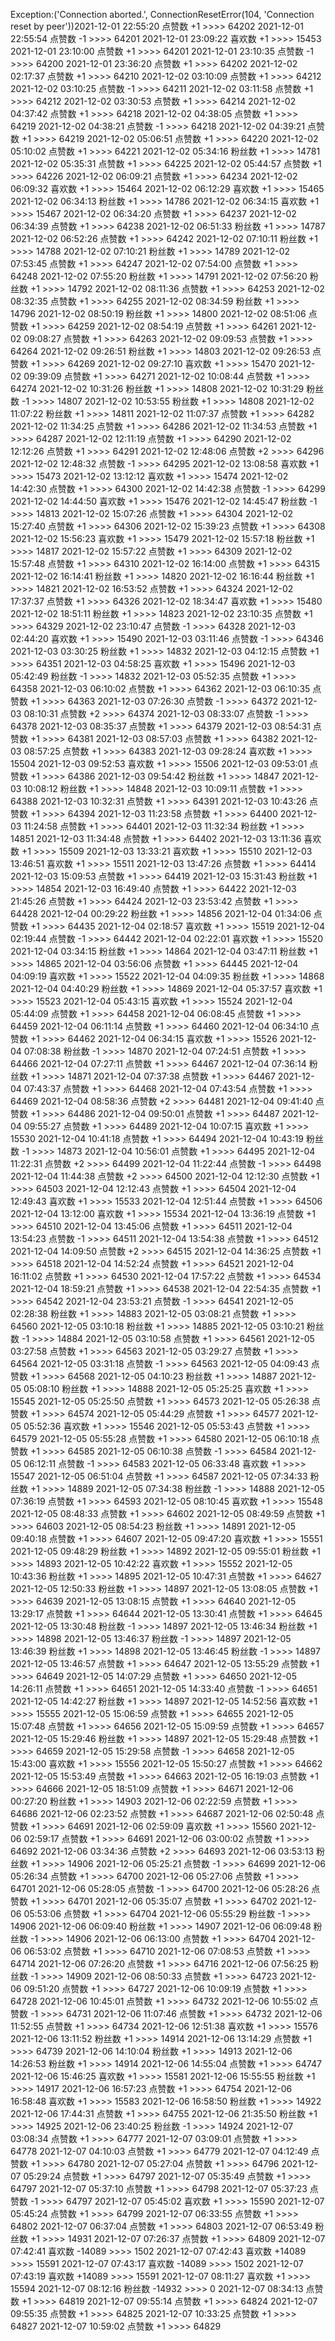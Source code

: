 Exception:('Connection aborted.', ConnectionResetError(104, 'Connection reset by peer'))2021-12-01  22:55:20   点赞数 +1 >>>> 64202
2021-12-01  22:55:54   点赞数 -1 >>>> 64201
2021-12-01  23:09:22   喜欢数 +1 >>>> 15453
2021-12-01  23:10:00   点赞数 +1 >>>> 64201
2021-12-01  23:10:35   点赞数 -1 >>>> 64200
2021-12-01  23:36:20   点赞数 +1 >>>> 64202
2021-12-02  02:17:37   点赞数 +1 >>>> 64210
2021-12-02  03:10:09   点赞数 +1 >>>> 64212
2021-12-02  03:10:25   点赞数 -1 >>>> 64211
2021-12-02  03:11:58   点赞数 +1 >>>> 64212
2021-12-02  03:30:53   点赞数 +1 >>>> 64214
2021-12-02  04:37:42   点赞数 +1 >>>> 64218
2021-12-02  04:38:05   点赞数 +1 >>>> 64219
2021-12-02  04:38:21   点赞数 -1 >>>> 64218
2021-12-02  04:39:21   点赞数 +1 >>>> 64219
2021-12-02  05:06:51   点赞数 +1 >>>> 64220
2021-12-02  05:10:02   点赞数 +1 >>>> 64221
2021-12-02  05:34:16   粉丝数 +1 >>>> 14781
2021-12-02  05:35:31   点赞数 +1 >>>> 64225
2021-12-02  05:44:57   点赞数 +1 >>>> 64226
2021-12-02  06:09:21   点赞数 +1 >>>> 64234
2021-12-02  06:09:32   喜欢数 +1 >>>> 15464
2021-12-02  06:12:29   喜欢数 +1 >>>> 15465
2021-12-02  06:34:13   粉丝数 +1 >>>> 14786
2021-12-02  06:34:15   喜欢数 +1 >>>> 15467
2021-12-02  06:34:20   点赞数 +1 >>>> 64237
2021-12-02  06:34:39   点赞数 +1 >>>> 64238
2021-12-02  06:51:33   粉丝数 +1 >>>> 14787
2021-12-02  06:52:26   点赞数 +1 >>>> 64242
2021-12-02  07:10:11   粉丝数 +1 >>>> 14788
2021-12-02  07:10:21   粉丝数 +1 >>>> 14789
2021-12-02  07:53:45   点赞数 +1 >>>> 64247
2021-12-02  07:54:00   点赞数 +1 >>>> 64248
2021-12-02  07:55:20   粉丝数 +1 >>>> 14791
2021-12-02  07:56:20   粉丝数 +1 >>>> 14792
2021-12-02  08:11:36   点赞数 +1 >>>> 64253
2021-12-02  08:32:35   点赞数 +1 >>>> 64255
2021-12-02  08:34:59   粉丝数 +1 >>>> 14796
2021-12-02  08:50:19   粉丝数 +1 >>>> 14800
2021-12-02  08:51:06   点赞数 +1 >>>> 64259
2021-12-02  08:54:19   点赞数 +1 >>>> 64261
2021-12-02  09:08:27   点赞数 +1 >>>> 64263
2021-12-02  09:09:53   点赞数 +1 >>>> 64264
2021-12-02  09:26:51   粉丝数 +1 >>>> 14803
2021-12-02  09:26:53   点赞数 +1 >>>> 64269
2021-12-02  09:27:10   喜欢数 +1 >>>> 15470
2021-12-02  09:39:09   点赞数 +1 >>>> 64271
2021-12-02  10:08:44   点赞数 +1 >>>> 64274
2021-12-02  10:31:26   粉丝数 +1 >>>> 14808
2021-12-02  10:31:29   粉丝数 -1 >>>> 14807
2021-12-02  10:53:55   粉丝数 +1 >>>> 14808
2021-12-02  11:07:22   粉丝数 +1 >>>> 14811
2021-12-02  11:07:37   点赞数 +1 >>>> 64282
2021-12-02  11:34:25   点赞数 +1 >>>> 64286
2021-12-02  11:34:53   点赞数 +1 >>>> 64287
2021-12-02  12:11:19   点赞数 +1 >>>> 64290
2021-12-02  12:12:26   点赞数 +1 >>>> 64291
2021-12-02  12:48:06   点赞数 +2 >>>> 64296
2021-12-02  12:48:32   点赞数 -1 >>>> 64295
2021-12-02  13:08:58   喜欢数 +1 >>>> 15473
2021-12-02  13:12:12   喜欢数 +1 >>>> 15474
2021-12-02  14:42:30   点赞数 +1 >>>> 64300
2021-12-02  14:42:38   点赞数 -1 >>>> 64299
2021-12-02  14:44:50   喜欢数 +1 >>>> 15476
2021-12-02  14:45:47   粉丝数 -1 >>>> 14813
2021-12-02  15:07:26   点赞数 +1 >>>> 64304
2021-12-02  15:27:40   点赞数 +1 >>>> 64306
2021-12-02  15:39:23   点赞数 +1 >>>> 64308
2021-12-02  15:56:23   喜欢数 +1 >>>> 15479
2021-12-02  15:57:18   粉丝数 +1 >>>> 14817
2021-12-02  15:57:22   点赞数 +1 >>>> 64309
2021-12-02  15:57:48   点赞数 +1 >>>> 64310
2021-12-02  16:14:00   点赞数 +1 >>>> 64315
2021-12-02  16:14:41   粉丝数 +1 >>>> 14820
2021-12-02  16:16:44   粉丝数 +1 >>>> 14821
2021-12-02  16:53:52   点赞数 +1 >>>> 64324
2021-12-02  17:37:37   点赞数 +1 >>>> 64326
2021-12-02  18:34:47   喜欢数 +1 >>>> 15480
2021-12-02  18:51:11   粉丝数 +1 >>>> 14823
2021-12-02  23:10:35   点赞数 +1 >>>> 64329
2021-12-02  23:10:47   点赞数 -1 >>>> 64328
2021-12-03  02:44:20   喜欢数 +1 >>>> 15490
2021-12-03  03:11:46   点赞数 -1 >>>> 64346
2021-12-03  03:30:25   粉丝数 +1 >>>> 14832
2021-12-03  04:12:15   点赞数 +1 >>>> 64351
2021-12-03  04:58:25   喜欢数 +1 >>>> 15496
2021-12-03  05:42:49   粉丝数 -1 >>>> 14832
2021-12-03  05:52:35   点赞数 +1 >>>> 64358
2021-12-03  06:10:02   点赞数 +1 >>>> 64362
2021-12-03  06:10:35   点赞数 +1 >>>> 64363
2021-12-03  07:26:30   点赞数 -1 >>>> 64372
2021-12-03  08:10:31   点赞数 +2 >>>> 64374
2021-12-03  08:33:07   点赞数 -1 >>>> 64378
2021-12-03  08:35:37   点赞数 +1 >>>> 64379
2021-12-03  08:54:31   点赞数 +1 >>>> 64381
2021-12-03  08:57:03   点赞数 +1 >>>> 64382
2021-12-03  08:57:25   点赞数 +1 >>>> 64383
2021-12-03  09:28:24   喜欢数 +1 >>>> 15504
2021-12-03  09:52:53   喜欢数 +1 >>>> 15506
2021-12-03  09:53:01   点赞数 +1 >>>> 64386
2021-12-03  09:54:42   粉丝数 +1 >>>> 14847
2021-12-03  10:08:12   粉丝数 +1 >>>> 14848
2021-12-03  10:09:11   点赞数 +1 >>>> 64388
2021-12-03  10:32:31   点赞数 +1 >>>> 64391
2021-12-03  10:43:26   点赞数 +1 >>>> 64394
2021-12-03  11:23:58   点赞数 +1 >>>> 64400
2021-12-03  11:24:58   点赞数 +1 >>>> 64401
2021-12-03  11:32:34   粉丝数 +1 >>>> 14851
2021-12-03  11:34:48   点赞数 +1 >>>> 64402
2021-12-03  13:11:36   喜欢数 +1 >>>> 15509
2021-12-03  13:33:21   喜欢数 +1 >>>> 15510
2021-12-03  13:46:51   喜欢数 +1 >>>> 15511
2021-12-03  13:47:26   点赞数 +1 >>>> 64414
2021-12-03  15:09:53   点赞数 +1 >>>> 64419
2021-12-03  15:31:43   粉丝数 +1 >>>> 14854
2021-12-03  16:49:40   点赞数 +1 >>>> 64422
2021-12-03  21:45:26   点赞数 +1 >>>> 64424
2021-12-03  23:53:42   点赞数 +1 >>>> 64428
2021-12-04  00:29:22   粉丝数 +1 >>>> 14856
2021-12-04  01:34:06   点赞数 +1 >>>> 64435
2021-12-04  02:18:57   喜欢数 +1 >>>> 15519
2021-12-04  02:19:44   点赞数 -1 >>>> 64442
2021-12-04  02:22:01   喜欢数 +1 >>>> 15520
2021-12-04  03:34:15   粉丝数 +1 >>>> 14864
2021-12-04  03:47:11   粉丝数 +1 >>>> 14865
2021-12-04  03:56:06   点赞数 +1 >>>> 64445
2021-12-04  04:09:19   喜欢数 +1 >>>> 15522
2021-12-04  04:09:35   粉丝数 +1 >>>> 14868
2021-12-04  04:40:29   粉丝数 +1 >>>> 14869
2021-12-04  05:37:57   喜欢数 +1 >>>> 15523
2021-12-04  05:43:15   喜欢数 +1 >>>> 15524
2021-12-04  05:44:09   点赞数 +1 >>>> 64458
2021-12-04  06:08:45   点赞数 +1 >>>> 64459
2021-12-04  06:11:14   点赞数 +1 >>>> 64460
2021-12-04  06:34:10   点赞数 +1 >>>> 64462
2021-12-04  06:34:15   喜欢数 +1 >>>> 15526
2021-12-04  07:08:38   粉丝数 -1 >>>> 14870
2021-12-04  07:24:51   点赞数 +1 >>>> 64466
2021-12-04  07:27:11   点赞数 +1 >>>> 64467
2021-12-04  07:36:14   粉丝数 +1 >>>> 14871
2021-12-04  07:37:38   点赞数 +1 >>>> 64467
2021-12-04  07:43:37   点赞数 +1 >>>> 64468
2021-12-04  07:43:54   点赞数 +1 >>>> 64469
2021-12-04  08:58:36   点赞数 +2 >>>> 64481
2021-12-04  09:41:40   点赞数 +1 >>>> 64486
2021-12-04  09:50:01   点赞数 +1 >>>> 64487
2021-12-04  09:55:27   点赞数 +1 >>>> 64489
2021-12-04  10:07:15   喜欢数 +1 >>>> 15530
2021-12-04  10:41:18   点赞数 +1 >>>> 64494
2021-12-04  10:43:19   粉丝数 -1 >>>> 14873
2021-12-04  10:56:01   点赞数 +1 >>>> 64495
2021-12-04  11:22:31   点赞数 +2 >>>> 64499
2021-12-04  11:22:44   点赞数 -1 >>>> 64498
2021-12-04  11:44:38   点赞数 +2 >>>> 64500
2021-12-04  12:12:30   点赞数 +1 >>>> 64503
2021-12-04  12:12:43   点赞数 +1 >>>> 64504
2021-12-04  12:49:43   喜欢数 +1 >>>> 15533
2021-12-04  12:51:44   点赞数 +1 >>>> 64506
2021-12-04  13:12:00   喜欢数 +1 >>>> 15534
2021-12-04  13:36:19   点赞数 +1 >>>> 64510
2021-12-04  13:45:06   点赞数 +1 >>>> 64511
2021-12-04  13:54:23   点赞数 -1 >>>> 64511
2021-12-04  13:54:38   点赞数 +1 >>>> 64512
2021-12-04  14:09:50   点赞数 +2 >>>> 64515
2021-12-04  14:36:25   点赞数 +1 >>>> 64518
2021-12-04  14:52:24   点赞数 +1 >>>> 64521
2021-12-04  16:11:02   点赞数 +1 >>>> 64530
2021-12-04  17:57:22   点赞数 +1 >>>> 64534
2021-12-04  18:59:21   点赞数 +1 >>>> 64538
2021-12-04  22:54:35   点赞数 +1 >>>> 64542
2021-12-04  23:53:21   点赞数 -1 >>>> 64541
2021-12-05  02:28:38   粉丝数 +1 >>>> 14883
2021-12-05  03:08:21   点赞数 +1 >>>> 64560
2021-12-05  03:10:18   粉丝数 +1 >>>> 14885
2021-12-05  03:10:21   粉丝数 -1 >>>> 14884
2021-12-05  03:10:58   点赞数 +1 >>>> 64561
2021-12-05  03:27:58   点赞数 +1 >>>> 64563
2021-12-05  03:29:27   点赞数 +1 >>>> 64564
2021-12-05  03:31:18   点赞数 -1 >>>> 64563
2021-12-05  04:09:43   点赞数 +1 >>>> 64568
2021-12-05  04:10:23   粉丝数 +1 >>>> 14887
2021-12-05  05:08:10   粉丝数 +1 >>>> 14888
2021-12-05  05:25:25   喜欢数 +1 >>>> 15545
2021-12-05  05:25:50   点赞数 +1 >>>> 64573
2021-12-05  05:26:38   点赞数 +1 >>>> 64574
2021-12-05  05:44:29   点赞数 +1 >>>> 64577
2021-12-05  05:52:36   喜欢数 +1 >>>> 15546
2021-12-05  05:53:43   点赞数 +1 >>>> 64579
2021-12-05  05:55:28   点赞数 +1 >>>> 64580
2021-12-05  06:10:18   点赞数 +1 >>>> 64585
2021-12-05  06:10:38   点赞数 -1 >>>> 64584
2021-12-05  06:12:11   点赞数 -1 >>>> 64583
2021-12-05  06:33:48   喜欢数 +1 >>>> 15547
2021-12-05  06:51:04   点赞数 +1 >>>> 64587
2021-12-05  07:34:33   粉丝数 +1 >>>> 14889
2021-12-05  07:34:38   粉丝数 -1 >>>> 14888
2021-12-05  07:36:19   点赞数 +1 >>>> 64593
2021-12-05  08:10:45   喜欢数 +1 >>>> 15548
2021-12-05  08:48:33   点赞数 +1 >>>> 64602
2021-12-05  08:49:59   点赞数 +1 >>>> 64603
2021-12-05  08:54:23   粉丝数 +1 >>>> 14891
2021-12-05  09:40:18   点赞数 +1 >>>> 64607
2021-12-05  09:47:20   喜欢数 +1 >>>> 15551
2021-12-05  09:48:29   粉丝数 +1 >>>> 14892
2021-12-05  09:55:01   粉丝数 +1 >>>> 14893
2021-12-05  10:42:22   喜欢数 +1 >>>> 15552
2021-12-05  10:43:36   粉丝数 +1 >>>> 14895
2021-12-05  10:47:31   点赞数 +1 >>>> 64627
2021-12-05  12:50:33   粉丝数 +1 >>>> 14897
2021-12-05  13:08:05   点赞数 +1 >>>> 64639
2021-12-05  13:08:15   点赞数 +1 >>>> 64640
2021-12-05  13:29:17   点赞数 +1 >>>> 64644
2021-12-05  13:30:41   点赞数 +1 >>>> 64645
2021-12-05  13:30:48   粉丝数 -1 >>>> 14897
2021-12-05  13:46:34   粉丝数 +1 >>>> 14898
2021-12-05  13:46:37   粉丝数 -1 >>>> 14897
2021-12-05  13:46:39   粉丝数 +1 >>>> 14898
2021-12-05  13:46:45   粉丝数 -1 >>>> 14897
2021-12-05  13:46:57   点赞数 +1 >>>> 64647
2021-12-05  13:55:29   点赞数 +1 >>>> 64649
2021-12-05  14:07:29   点赞数 +1 >>>> 64650
2021-12-05  14:26:11   点赞数 +1 >>>> 64651
2021-12-05  14:33:40   点赞数 -1 >>>> 64651
2021-12-05  14:42:27   粉丝数 +1 >>>> 14897
2021-12-05  14:52:56   喜欢数 +1 >>>> 15555
2021-12-05  15:06:59   点赞数 +1 >>>> 64655
2021-12-05  15:07:48   点赞数 +1 >>>> 64656
2021-12-05  15:09:59   点赞数 +1 >>>> 64657
2021-12-05  15:29:46   粉丝数 +1 >>>> 14897
2021-12-05  15:29:48   点赞数 +1 >>>> 64659
2021-12-05  15:29:58   点赞数 -1 >>>> 64658
2021-12-05  15:43:00   喜欢数 +1 >>>> 15556
2021-12-05  15:50:27   点赞数 +1 >>>> 64662
2021-12-05  15:53:49   点赞数 +1 >>>> 64663
2021-12-05  16:19:03   点赞数 +1 >>>> 64666
2021-12-05  18:51:09   点赞数 +1 >>>> 64671
2021-12-06  00:27:20   粉丝数 +1 >>>> 14903
2021-12-06  02:22:59   点赞数 +1 >>>> 64686
2021-12-06  02:23:52   点赞数 +1 >>>> 64687
2021-12-06  02:50:48   点赞数 +1 >>>> 64691
2021-12-06  02:59:09   喜欢数 +1 >>>> 15560
2021-12-06  02:59:17   点赞数 +1 >>>> 64691
2021-12-06  03:00:02   点赞数 +1 >>>> 64692
2021-12-06  03:34:36   点赞数 +2 >>>> 64693
2021-12-06  03:53:13   粉丝数 +1 >>>> 14906
2021-12-06  05:25:21   点赞数 -1 >>>> 64699
2021-12-06  05:26:34   点赞数 +1 >>>> 64700
2021-12-06  05:27:06   点赞数 +1 >>>> 64701
2021-12-06  05:28:05   点赞数 -1 >>>> 64700
2021-12-06  05:28:26   点赞数 +1 >>>> 64701
2021-12-06  05:35:07   点赞数 +1 >>>> 64702
2021-12-06  05:53:06   点赞数 +1 >>>> 64704
2021-12-06  05:55:29   粉丝数 -1 >>>> 14906
2021-12-06  06:09:40   粉丝数 +1 >>>> 14907
2021-12-06  06:09:48   粉丝数 -1 >>>> 14906
2021-12-06  06:13:00   点赞数 +1 >>>> 64704
2021-12-06  06:53:02   点赞数 +1 >>>> 64710
2021-12-06  07:08:53   点赞数 +1 >>>> 64714
2021-12-06  07:26:20   点赞数 +1 >>>> 64716
2021-12-06  07:56:25   粉丝数 -1 >>>> 14909
2021-12-06  08:50:33   点赞数 +1 >>>> 64723
2021-12-06  09:51:20   点赞数 +1 >>>> 64727
2021-12-06  10:09:19   点赞数 +1 >>>> 64728
2021-12-06  10:45:01   点赞数 +1 >>>> 64732
2021-12-06  10:55:02   点赞数 -1 >>>> 64731
2021-12-06  11:07:46   点赞数 +1 >>>> 64732
2021-12-06  11:52:55   点赞数 +1 >>>> 64734
2021-12-06  12:51:38   喜欢数 +1 >>>> 15576
2021-12-06  13:11:52   粉丝数 +1 >>>> 14914
2021-12-06  13:14:29   点赞数 +1 >>>> 64739
2021-12-06  14:10:04   粉丝数 +1 >>>> 14913
2021-12-06  14:26:53   粉丝数 +1 >>>> 14914
2021-12-06  14:55:04   点赞数 +1 >>>> 64747
2021-12-06  15:46:25   喜欢数 +1 >>>> 15581
2021-12-06  15:55:55   粉丝数 +1 >>>> 14917
2021-12-06  16:57:23   点赞数 +1 >>>> 64754
2021-12-06  16:58:48   喜欢数 +1 >>>> 15583
2021-12-06  16:58:50   粉丝数 +1 >>>> 14922
2021-12-06  17:44:31   点赞数 +1 >>>> 64755
2021-12-06  21:35:50   粉丝数 +1 >>>> 14925
2021-12-06  23:40:25   粉丝数 -1 >>>> 14924
2021-12-07  03:08:34   点赞数 +1 >>>> 64777
2021-12-07  03:09:01   点赞数 +1 >>>> 64778
2021-12-07  04:10:03   点赞数 +1 >>>> 64779
2021-12-07  04:12:49   点赞数 +1 >>>> 64780
2021-12-07  05:27:04   点赞数 +1 >>>> 64796
2021-12-07  05:29:24   点赞数 +1 >>>> 64797
2021-12-07  05:35:49   点赞数 +1 >>>> 64797
2021-12-07  05:37:10   点赞数 +1 >>>> 64798
2021-12-07  05:37:23   点赞数 -1 >>>> 64797
2021-12-07  05:45:02   喜欢数 +1 >>>> 15590
2021-12-07  05:45:24   点赞数 +1 >>>> 64799
2021-12-07  06:33:55   点赞数 +1 >>>> 64802
2021-12-07  06:37:04   点赞数 +1 >>>> 64803
2021-12-07  06:53:49   粉丝数 +1 >>>> 14931
2021-12-07  07:26:37   点赞数 +1 >>>> 64809
2021-12-07  07:42:41   喜欢数 -14089 >>>> 1502
2021-12-07  07:42:43   喜欢数 +14089 >>>> 15591
2021-12-07  07:43:17   喜欢数 -14089 >>>> 1502
2021-12-07  07:43:19   喜欢数 +14089 >>>> 15591
2021-12-07  08:11:27   喜欢数 +1 >>>> 15594
2021-12-07  08:12:16   粉丝数 -14932 >>>> 0
2021-12-07  08:34:13   点赞数 +1 >>>> 64819
2021-12-07  09:55:14   点赞数 +1 >>>> 64824
2021-12-07  09:55:35   点赞数 +1 >>>> 64825
2021-12-07  10:33:25   点赞数 +1 >>>> 64827
2021-12-07  10:59:02   点赞数 +1 >>>> 64829
